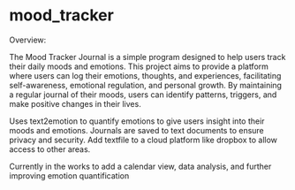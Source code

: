 # mood_tracker
Overview: 

The Mood Tracker Journal is a simple program designed to help users track their daily moods and emotions. 
This project aims to provide a platform where users can log their emotions, thoughts, and experiences, facilitating self-awareness, emotional regulation, and personal growth. 
By maintaining a regular journal of their moods, users can identify patterns, triggers, and make positive changes in their lives.

Uses text2emotion to quantify emotions to give users insight into their moods and emotions. 
Journals are saved to text documents to ensure privacy and security. Add textfile to a cloud platform like dropbox to allow access to other areas. 

Currently in the works to add a calendar view, data analysis, and further improving emotion quantification

